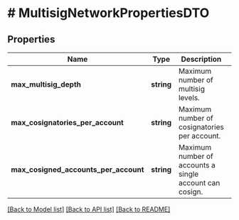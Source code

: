 # # MultisigNetworkPropertiesDTO

## Properties

Name | Type | Description | Notes
------------ | ------------- | ------------- | -------------
**max_multisig_depth** | **string** | Maximum number of multisig levels. | [optional]
**max_cosignatories_per_account** | **string** | Maximum number of cosignatories per account. | [optional]
**max_cosigned_accounts_per_account** | **string** | Maximum number of accounts a single account can cosign. | [optional]

[[Back to Model list]](../../README.md#models) [[Back to API list]](../../README.md#endpoints) [[Back to README]](../../README.md)
